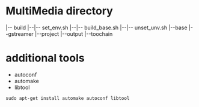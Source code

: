 # MultiMedia directory
|-- build
|--|-- set_env.sh
|--|-- build_base.sh
|--|-- unset_unv.sh
|--base
|--gstreamer
|--project
|--output
|--toochain



# additional tools
- autoconf
- automake
- libtool
 ```
 sudo apt-get install automake autoconf libtool
 ```
